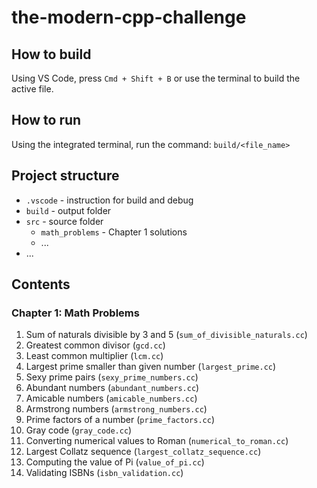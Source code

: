 # the-modern-cpp-challenge

## How to build

Using VS Code, press `Cmd + Shift + B` or use the terminal to build the active file.

## How to run

Using the integrated terminal, run the command: `build/<file_name>`

## Project structure

- `.vscode` - instruction for build and debug
- `build` - output folder
- `src` - source folder
  - `math_problems` - Chapter 1 solutions
  - ...
- ...

## Contents

### Chapter 1: Math Problems

1. Sum of naturals divisible by 3 and 5 (`sum_of_divisible_naturals.cc`)
2. Greatest common divisor (`gcd.cc`)
3. Least common multiplier (`lcm.cc`)
4. Largest prime smaller than given number (`largest_prime.cc`)
5. Sexy prime pairs (`sexy_prime_numbers.cc`)
6. Abundant numbers (`abundant_numbers.cc`)
7. Amicable numbers (`amicable_numbers.cc`)
8. Armstrong numbers (`armstrong_numbers.cc`)
9. Prime factors of a number (`prime_factors.cc`)
10. Gray code (`gray_code.cc`)
11. Converting numerical values to Roman (`numerical_to_roman.cc`)
12. Largest Collatz sequence (`largest_collatz_sequence.cc`)
13. Computing the value of Pi (`value_of_pi.cc`)
14. Validating ISBNs (`isbn_validation.cc`)
